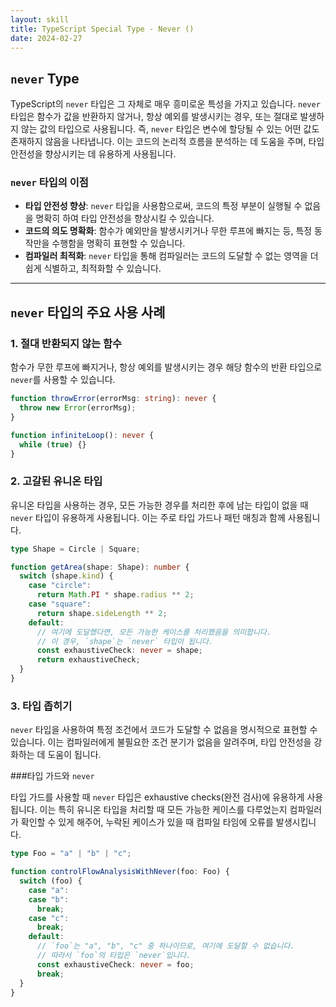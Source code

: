 ```yaml
---
layout: skill
title: TypeScript Special Type - Never ()
date: 2024-02-27
---
```



## `never` Type


TypeScript의 `never` 타입은 그 자체로 매우 흥미로운 특성을 가지고 있습니다. `never` 타입은 함수가 값을 반환하지 않거나, 항상 예외를 발생시키는 경우, 또는 절대로 발생하지 않는 값의 타입으로 사용됩니다. 즉, `never` 타입은 변수에 할당될 수 있는 어떤 값도 존재하지 않음을 나타냅니다. 이는 코드의 논리적 흐름을 분석하는 데 도움을 주며, 타입 안전성을 향상시키는 데 유용하게 사용됩니다.


### `never` 타입의 이점

- **타입 안전성 향상**: `never` 타입을 사용함으로써, 코드의 특정 부분이 실행될 수 없음을 명확히 하여 타입 안전성을 향상시킬 수 있습니다.
- **코드의 의도 명확화**: 함수가 예외만을 발생시키거나 무한 루프에 빠지는 등, 특정 동작만을 수행함을 명확히 표현할 수 있습니다.
- **컴파일러 최적화**: `never` 타입을 통해 컴파일러는 코드의 도달할 수 없는 영역을 더 쉽게 식별하고, 최적화할 수 있습니다.



---





## `never` 타입의 주요 사용 사례

### 1. 절대 반환되지 않는 함수

함수가 무한 루프에 빠지거나, 항상 예외를 발생시키는 경우 해당 함수의 반환 타입으로 `never`를 사용할 수 있습니다.

```typescript
function throwError(errorMsg: string): never {
  throw new Error(errorMsg);
}

function infiniteLoop(): never {
  while (true) {}
}
```

### 2. 고갈된 유니온 타입

유니온 타입을 사용하는 경우, 모든 가능한 경우를 처리한 후에 남는 타입이 없을 때 `never` 타입이 유용하게 사용됩니다. 이는 주로 타입 가드나 패턴 매칭과 함께 사용됩니다.

```typescript
type Shape = Circle | Square;

function getArea(shape: Shape): number {
  switch (shape.kind) {
    case "circle":
      return Math.PI * shape.radius ** 2;
    case "square":
      return shape.sideLength ** 2;
    default:
      // 여기에 도달했다면, 모든 가능한 케이스를 처리했음을 의미합니다.
      // 이 경우, `shape`는 `never` 타입이 됩니다.
      const exhaustiveCheck: never = shape;
      return exhaustiveCheck;
  }
}
```

### 3. 타입 좁히기

`never` 타입을 사용하여 특정 조건에서 코드가 도달할 수 없음을 명시적으로 표현할 수 있습니다. 이는 컴파일러에게 불필요한 조건 분기가 없음을 알려주며, 타입 안전성을 강화하는 데 도움이 됩니다.


###타입 가드와 `never`


타입 가드를 사용할 때 `never` 타입은 exhaustive checks(완전 검사)에 유용하게 사용됩니다. 이는 특히 유니온 타입을 처리할 때 모든 가능한 케이스를 다루었는지 컴파일러가 확인할 수 있게 해주어, 누락된 케이스가 있을 때 컴파일 타임에 오류를 발생시킵니다.

```typescript
type Foo = "a" | "b" | "c";

function controlFlowAnalysisWithNever(foo: Foo) {
  switch (foo) {
    case "a":
    case "b":
      break;
    case "c":
      break;
    default:
      // `foo`는 "a", "b", "c" 중 하나이므로, 여기에 도달할 수 없습니다.
      // 따라서 `foo`의 타입은 `never`입니다.
      const exhaustiveCheck: never = foo;
      break;
  }
}
```

